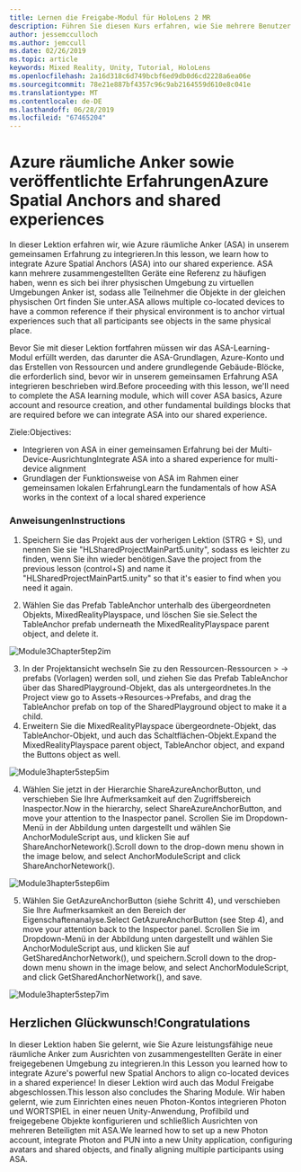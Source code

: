 ```yaml
---
title: Lernen die Freigabe-Modul für HoloLens 2 MR
description: Führen Sie diesen Kurs erfahren, wie Sie mehrere Benutzer freigegebene Umgebungen innerhalb einer HoloLens-2-Anwendung zu implementieren.
author: jessemcculloch
ms.author: jemccull
ms.date: 02/26/2019
ms.topic: article
keywords: Mixed Reality, Unity, Tutorial, HoloLens
ms.openlocfilehash: 2a16d318c6d749bcbf6ed9db0d6cd2228a6ea06e
ms.sourcegitcommit: 78e21e887bf4357c96c9ab2164559d610e8c041e
ms.translationtype: MT
ms.contentlocale: de-DE
ms.lasthandoff: 06/28/2019
ms.locfileid: "67465204"
---
```

# <a name="azure-spatial-anchors-and-shared-experiences"></a><span data-ttu-id="72f95-104">Azure räumliche Anker sowie veröffentlichte Erfahrungen</span><span class="sxs-lookup"><span data-stu-id="72f95-104">Azure Spatial Anchors and shared experiences</span></span>

<span data-ttu-id="72f95-105">In dieser Lektion erfahren wir, wie Azure räumliche Anker (ASA) in unserem gemeinsamen Erfahrung zu integrieren.</span><span class="sxs-lookup"><span data-stu-id="72f95-105">In this lesson, we learn how to integrate Azure Spatial Anchors (ASA) into our shared experience.</span></span> <span data-ttu-id="72f95-106">ASA kann mehrere zusammengestellten Geräte eine Referenz zu häufigen haben, wenn es sich bei ihrer physischen Umgebung zu virtuellen Umgebungen Anker ist, sodass alle Teilnehmer die Objekte in der gleichen physischen Ort finden Sie unter.</span><span class="sxs-lookup"><span data-stu-id="72f95-106">ASA allows multiple co-located devices to have a common reference if their physical environment is to anchor virtual experiences such that all participants see objects in the same physical place.</span></span>

<span data-ttu-id="72f95-107">Bevor Sie mit dieser Lektion fortfahren müssen wir das ASA-Learning-Modul erfüllt werden, das darunter die ASA-Grundlagen, Azure-Konto und das Erstellen von Ressourcen und andere grundlegende Gebäude-Blöcke, die erforderlich sind, bevor wir in unserem gemeinsamen Erfahrung ASA integrieren beschrieben wird.</span><span class="sxs-lookup"><span data-stu-id="72f95-107">Before proceeding with this lesson, we'll need to complete the ASA learning module, which will cover ASA basics, Azure account and resource creation, and other fundamental buildings blocks that are required before we can integrate ASA into our shared experience.</span></span>

<span data-ttu-id="72f95-108">Ziele:</span><span class="sxs-lookup"><span data-stu-id="72f95-108">Objectives:</span></span>

- <span data-ttu-id="72f95-109">Integrieren von ASA in einer gemeinsamen Erfahrung bei der Multi-Device-Ausrichtung</span><span class="sxs-lookup"><span data-stu-id="72f95-109">Integrate ASA into a shared experience for multi-device alignment</span></span>
- <span data-ttu-id="72f95-110">Grundlagen der Funktionsweise von ASA im Rahmen einer gemeinsamen lokalen Erfahrung</span><span class="sxs-lookup"><span data-stu-id="72f95-110">Learn the fundamentals of how ASA works in the context of a local shared experience</span></span>

### <a name="instructions"></a><span data-ttu-id="72f95-111">Anweisungen</span><span class="sxs-lookup"><span data-stu-id="72f95-111">Instructions</span></span>

1. <span data-ttu-id="72f95-112">Speichern Sie das Projekt aus der vorherigen Lektion (STRG + S), und nennen Sie sie "HLSharedProjectMainPart5.unity", sodass es leichter zu finden, wenn Sie ihn wieder benötigen.</span><span class="sxs-lookup"><span data-stu-id="72f95-112">Save the project from the previous lesson (control+S) and name it "HLSharedProjectMainPart5.unity" so that it's easier to find when you need it again.</span></span>

2. <span data-ttu-id="72f95-113">Wählen Sie das Prefab TableAnchor unterhalb des übergeordneten Objekts, MixedRealityPlayspace, und löschen Sie sie.</span><span class="sxs-lookup"><span data-stu-id="72f95-113">Select the TableAnchor prefab underneath the MixedRealityPlayspace parent object, and delete it.</span></span>

![Module3Chapter5tep2im](images/module3chapter5step2im.PNG)



3.  <span data-ttu-id="72f95-115">In der Projektansicht wechseln Sie zu den Ressourcen-Ressourcen > -> prefabs (Vorlagen) werden soll, und ziehen Sie das Prefab TableAnchor über das SharedPlayground-Objekt, das als untergeordnetes.</span><span class="sxs-lookup"><span data-stu-id="72f95-115">In the Project view go to Assets->Resources->Prefabs, and drag the TableAnchor prefab on top of the SharedPlayground object to make it a child.</span></span>
4.  <span data-ttu-id="72f95-116">Erweitern Sie die MixedRealityPlayspace übergeordnete-Objekt, das TableAnchor-Objekt, und auch das Schaltflächen-Objekt.</span><span class="sxs-lookup"><span data-stu-id="72f95-116">Expand the MixedRealityPlayspace parent object, TableAnchor object, and expand the Buttons object as well.</span></span> 

![Module3hapter5step5im](images/module3chapter5step5im.PNG)

4. <span data-ttu-id="72f95-118">Wählen Sie jetzt in der Hierarchie ShareAzureAnchorButton, und verschieben Sie Ihre Aufmerksamkeit auf den Zugriffsbereich Inaspector.</span><span class="sxs-lookup"><span data-stu-id="72f95-118">Now in the hierarchy, select ShareAzureAnchorButton, and move your attention to the Inaspector panel.</span></span> <span data-ttu-id="72f95-119">Scrollen Sie im Dropdown-Menü in der Abbildung unten dargestellt und wählen Sie AnchorModuleScript aus, und klicken Sie auf ShareAnchorNetework().</span><span class="sxs-lookup"><span data-stu-id="72f95-119">Scroll down to the drop-down menu shown in the image below, and select AnchorModuleScript and click ShareAnchorNetework().</span></span>

![Module3hapter5step6im](images/module3chapter5step6im.PNG)

5. <span data-ttu-id="72f95-121">Wählen Sie GetAzureAnchorButton (siehe Schritt 4), und verschieben Sie Ihre Aufmerksamkeit an den Bereich der Eigenschaftenanalyse.</span><span class="sxs-lookup"><span data-stu-id="72f95-121">Select GetAzureAnchorButton (see Step 4), and move your attention back to the Inspector panel.</span></span> <span data-ttu-id="72f95-122">Scrollen Sie im Dropdown-Menü in der Abbildung unten dargestellt und wählen Sie AnchorModuleScript aus, und klicken Sie auf GetSharedAnchorNetwork(), und speichern.</span><span class="sxs-lookup"><span data-stu-id="72f95-122">Scroll down to the drop-down menu shown in the image below, and select AnchorModuleScript, and click GetSharedAnchorNetwork(), and save.</span></span>

![Module3hapter5step7im](images/module3chapter5step7im.PNG)




## <a name="congratulations"></a><span data-ttu-id="72f95-124">Herzlichen Glückwunsch!</span><span class="sxs-lookup"><span data-stu-id="72f95-124">Congratulations</span></span>

<span data-ttu-id="72f95-125">In dieser Lektion haben Sie gelernt, wie Sie Azure leistungsfähige neue räumliche Anker zum Ausrichten von zusammengestellten Geräte in einer freigegebenen Umgebung zu integrieren.</span><span class="sxs-lookup"><span data-stu-id="72f95-125">In this Lesson you learned how to integrate Azure's powerful new Spatial Anchors to align co-located devices in a shared experience!</span></span> <span data-ttu-id="72f95-126">In dieser Lektion wird auch das Modul Freigabe abgeschlossen.</span><span class="sxs-lookup"><span data-stu-id="72f95-126">This lesson also concludes the Sharing Module.</span></span> <span data-ttu-id="72f95-127">Wir haben gelernt, wie zum Einrichten eines neuen Photon-Kontos integrieren Photon und WORTSPIEL in einer neuen Unity-Anwendung, Profilbild und freigegebene Objekte konfigurieren und schließlich Ausrichten von mehreren Beteiligten mit ASA.</span><span class="sxs-lookup"><span data-stu-id="72f95-127">We learned how to set up a new Photon account, integrate Photon and PUN into a new Unity application, configuring avatars and shared objects, and finally aligning multiple participants using ASA.</span></span> 


